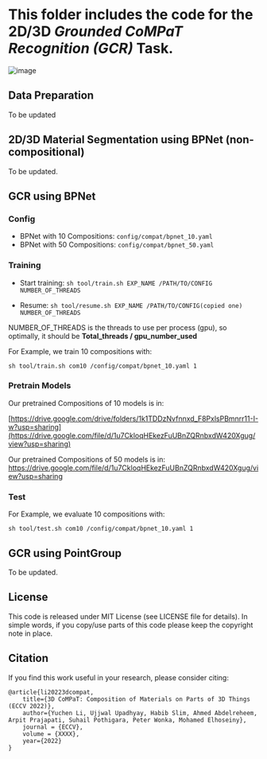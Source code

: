 # This folder includes the code for the 2D/3D *Grounded CoMPaT Recognition (GCR)* Task.

![image](fig_GCR.png)

## Data Preparation
To be updated

## 2D/3D Material Segmentation using BPNet (non-compositional)
To be updated.

## GCR using BPNet

### Config
- BPNet with 10 Compositions: ```config/compat/bpnet_10.yaml``` 
- BPNet with 50 Compositions: ```config/compat/bpnet_50.yaml``` 

### Training

- Start training:
```sh tool/train.sh EXP_NAME /PATH/TO/CONFIG NUMBER_OF_THREADS```

- Resume: 
```sh tool/resume.sh EXP_NAME /PATH/TO/CONFIG(copied one) NUMBER_OF_THREADS```

NUMBER_OF_THREADS is the threads to use per process (gpu), so optimally, it should be **Total_threads / gpu_number_used**


For Example, we train 10 compositions with:

```sh tool/train.sh com10 /config/compat/bpnet_10.yaml 1```

### Pretrain Models

Our pretrained Compositions of 10 models is in:

[https://drive.google.com/drive/folders/1k1TDDzNvfnnxd_F8PxlsPBmnrr11-I-w?usp=sharing](https://drive.google.com/file/d/1u7CkloqHEkezFuUBnZQRnbxdW420Xgug/view?usp=sharing)


Our pretrained Compositions of 50 models is in:
https://drive.google.com/file/d/1u7CkloqHEkezFuUBnZQRnbxdW420Xgug/view?usp=sharing

### Test

For Example, we evaluate  10 compositions with:

```sh tool/test.sh com10 /config/compat/bpnet_10.yaml 1```

<div id="Mark"></div>

## GCR using PointGroup
To be updated.

## License
This code is released under MIT License (see LICENSE file for details). In simple words, if you copy/use parts of this code please keep the copyright note in place.


## Citation
If you find this work useful in your research, please consider citing:

```
@article{li20223dcompat,
    title={3D CoMPaT: Composition of Materials on Parts of 3D Things (ECCV 2022)},
    author={Yuchen Li, Ujjwal Upadhyay, Habib Slim, Ahmed Abdelreheem, Arpit Prajapati, Suhail Pothigara, Peter Wonka, Mohamed Elhoseiny},
    journal = {ECCV},
    volume = {XXXX},
    year={2022}
}
```

